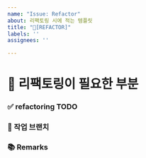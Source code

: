 ```yaml
---
name: "Issue: Refactor"
about: 리팩토링 시에 적는 템플릿
title: "🔨[REFACTOR]"
labels: ''
assignees: ''

---
```


# 🔨 리팩토링이 필요한 부분
<!-- 리팩토링 내용 -->

### ✅ refactoring TODO
<!-- 리팩토링 투두  -->

### 🚧 작업 브랜치
<!-- 작업 브랜치 이름 적어주세요 -->

### 📚 Remarks
<!-- 기능 개발에 있어 비고사항이 있었다면 적기 -->